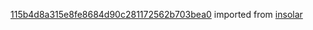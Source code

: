 [115b4d8a315e8fe8684d90c281172562b703bea0](https://github.com/insolar/insolar/commit/115b4d8a315e8fe8684d90c281172562b703bea0) imported from [insolar](https://github.com/insolar/insolar)
